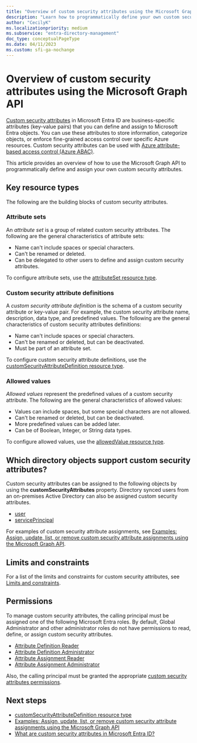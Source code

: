 ```yaml
---
title: "Overview of custom security attributes using the Microsoft Graph API"
description: "Learn how to programmatically define your own custom security attributes and assign them to Microsoft Entra objects using the Microsoft Graph API."
author: "CecilyK"
ms.localizationpriority: medium
ms.subservice: "entra-directory-management"
doc_type: conceptualPageType
ms.date: 04/11/2023
ms.custom: sfi-ga-nochange
---
```


# Overview of custom security attributes using the Microsoft Graph API

[Custom security attributes](/azure/active-directory/fundamentals/custom-security-attributes-overview) in Microsoft Entra ID are business-specific attributes (key-value pairs) that you can define and assign to Microsoft Entra objects. You can use these attributes to store information, categorize objects, or enforce fine-grained access control over specific Azure resources. Custom security attributes can be used with [Azure attribute-based access control (Azure ABAC)](/azure/role-based-access-control/conditions-overview).

This article provides an overview of how to use the Microsoft Graph API to programmatically define and assign your own custom security attributes.

## Key resource types

The following are the building blocks of custom security attributes.

### Attribute sets

An *attribute set* is a group of related custom security attributes. The following are the general characteristics of attribute sets:

+ Name can't include spaces or special characters.
+ Can't be renamed or deleted.
+ Can be delegated to other users to define and assign custom security attributes.

To configure attribute sets, use the [attributeSet resource type](attributeset.md).

### Custom security attribute definitions

A *custom security attribute definition* is the schema of a custom security attribute or key-value pair. For example, the custom security attribute name, description, data type, and predefined values. The following are the general characteristics of custom security attributes definitions:

+ Name can't include spaces or special characters.
+ Can't be renamed or deleted, but can be deactivated.
+ Must be part of an attribute set.

To configure custom security attribute definitions, use the [customSecurityAttributeDefinition resource type](customsecurityattributedefinition.md).

### Allowed values

*Allowed values* represent the predefined values of a custom security attribute. The following are the general characteristics of allowed values:

+ Values can include spaces, but some special characters are not allowed.
+ Can't be renamed or deleted, but can be deactivated.
+ More predefined values can be added later.
+ Can be of Boolean, Integer, or String data types.

To configure allowed values, use the [allowedValue resource type](allowedvalue.md).

## Which directory objects support custom security attributes?

Custom security attributes can be assigned to the following objects by using the **customSecurityAttributes** property. Directory synced users from an on-premises Active Directory can also be assigned custom security attributes.

+ [user](/graph/api/resources/user?view=graph-rest-v1.0&preserve-view=true)
+ [servicePrincipal](/graph/api/resources/serviceprincipal?view=graph-rest-v1.0&preserve-view=true)

For examples of custom security attribute assignments, see [Examples: Assign, update, list, or remove custom security attribute assignments using the Microsoft Graph API](/graph/custom-security-attributes-examples).

## Limits and constraints

For a list of the limits and constraints for custom security attributes, see [Limits and constraints](/azure/active-directory/fundamentals/custom-security-attributes-overview#limits-and-constraints).

## Permissions

To manage custom security attributes, the calling principal must be assigned one of the following Microsoft Entra roles. By default, Global Administrator and other administrator roles do not have permissions to read, define, or assign custom security attributes.

+ [Attribute Definition Reader](/entra/identity/role-based-access-control/permissions-reference#attribute-definition-reader)
+ [Attribute Definition Administrator](/entra/identity/role-based-access-control/permissions-reference#attribute-definition-administrator)
+ [Attribute Assignment Reader](/entra/identity/role-based-access-control/permissions-reference#attribute-assignment-reader)
+ [Attribute Assignment Administrator](/entra/identity/role-based-access-control/permissions-reference#attribute-assignment-administrator)

Also, the calling principal must be granted the appropriate [custom security attributes permissions](/graph/permissions-reference#custom-security-attributes-permissions).

## Next steps

+ [customSecurityAttributeDefinition resource type](/graph/api/resources/customsecurityattributedefinition)
+ [Examples: Assign, update, list, or remove custom security attribute assignments using the Microsoft Graph API](/graph/custom-security-attributes-examples)
+ [What are custom security attributes in Microsoft Entra ID?](/azure/active-directory/fundamentals/custom-security-attributes-overview)

